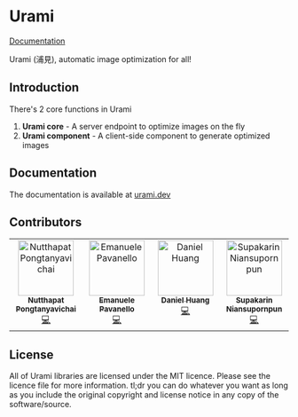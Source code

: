 # Urami

[Documentation](https://urami.dev)

Urami (浦見), automatic image optimization for all!

## Introduction

There's 2 core functions in Urami

1. **Urami core** - A server endpoint to optimize images on the fly
2. **Urami component** - A client-side component to generate optimized images

## Documentation

The documentation is available at [urami.dev](https://urami.dev)

## Contributors

<!-- ALL-CONTRIBUTORS-LIST:START - Do not remove or modify this section -->
<!-- prettier-ignore-start -->
<!-- markdownlint-disable -->
<table>
  <tbody>
    <tr>
      <td align="center" valign="top" width="14.28%"><a href="http://leomotors.me"><img src="https://avatars.githubusercontent.com/u/59821765?v=4?s=100" width="100px;" alt="Nutthapat Pongtanyavichai"/><br /><sub><b>Nutthapat Pongtanyavichai</b></sub></a><br /><a href="#code-Leomotors" title="Code">💻</a></td>
      <td align="center" valign="top" width="14.28%"><a href="https://github.com/epavanello"><img src="https://avatars.githubusercontent.com/u/47756116?v=4?s=100" width="100px;" alt="Emanuele Pavanello"/><br /><sub><b>Emanuele Pavanello</b></sub></a><br /><a href="#code-epavanello" title="Code">💻</a></td>
      <td align="center" valign="top" width="14.28%"><a href="https://dan.onl"><img src="https://avatars.githubusercontent.com/u/27079662?v=4?s=100" width="100px;" alt="Daniel Huang"/><br /><sub><b>Daniel Huang</b></sub></a><br /><a href="#code-cubedhuang" title="Code">💻</a></td>
      <td align="center" valign="top" width="14.28%"><a href="https://peam.work"><img src="https://avatars.githubusercontent.com/u/50145654?v=4?s=100" width="100px;" alt="Supakarin Niansupornpun"/><br /><sub><b>Supakarin Niansupornpun</b></sub></a><br /><a href="#code-peam1146" title="Code">💻</a></td>
    </tr>
  </tbody>
</table>

<!-- markdownlint-restore -->
<!-- prettier-ignore-end -->

<!-- ALL-CONTRIBUTORS-LIST:END -->

## License

All of Urami libraries are licensed under the MIT licence. Please see the licence file for more information. tl;dr you can do whatever you want as long as you include the original copyright and license notice in any copy of the software/source.
